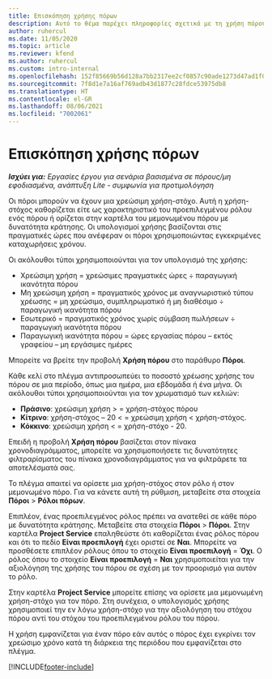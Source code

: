 ```yaml
---
title: Επισκόπηση χρήσης πόρων
description: Αυτό το θέμα παρέχει πληροφορίες σχετικά με τη χρήση πόρου στο Project Operations.
author: ruhercul
ms.date: 11/05/2020
ms.topic: article
ms.reviewer: kfend
ms.author: ruhercul
ms.custom: intro-internal
ms.openlocfilehash: 152f85669b56d128a7bb2317ee2cf0857c90ade1273d47ad1f0f387e00a6bbd8
ms.sourcegitcommit: 7f8d1e7a16af769adb43d1877c28fdce53975db8
ms.translationtype: HT
ms.contentlocale: el-GR
ms.lasthandoff: 08/06/2021
ms.locfileid: "7002061"
---
```

# <a name="resource-utilization-overview"></a>Επισκόπηση χρήσης πόρων

_**Ισχύει για:** Εργασίες έργου για σενάρια βασισμένα σε πόρους/μη εφοδιασμένα, ανάπτυξη Lite - συμφωνία για προτιμολόγηση_

Οι πόροι μπορούν να έχουν μια χρεώσιμη χρήση-στόχο. Αυτή η χρήση-στόχος καθορίζεται είτε ως χαρακτηριστικό του προεπιλεγμένου ρόλου ενός πόρου ή ορίζεται στην καρτέλα του μεμονωμένου πόρου με δυνατότητα κράτησης. Οι υπολογισμοί χρήσης βασίζονται στις πραγματικές ώρες που ανέφεραν οι πόροι χρησιμοποιώντας εγκεκριμένες καταχωρήσεις χρόνου.

Οι ακόλουθοι τύποι χρησιμοποιούνται για τον υπολογισμό της χρήσης:

  - Χρεώσιμη χρήση = χρεώσιμες πραγματικές ώρες ÷ παραγωγική ικανότητα πόρου
  - Μη χρεώσιμη χρήση = πραγματικός χρόνος με αναγνωριστικό τύπου χρέωσης = μη χρεώσιμο, συμπληρωματικό ή μη διαθέσιμο ÷ παραγωγική ικανότητα πόρου
  - Εσωτερικό = πραγματικός χρόνος χωρίς σύμβαση πωλήσεων ÷ παραγωγική ικανότητα πόρου
  - Παραγωγική ικανότητα πόρου = ώρες εργασίας πόρου – εκτός γραφείου – μη εργάσιμες ημέρες

Μπορείτε να βρείτε την προβολή **Χρήση πόρου** στο παράθυρο **Πόροι**.

Κάθε κελί στο πλέγμα αντιπροσωπεύει το ποσοστό χρέωσης χρήσης του πόρου σε μια περίοδο, όπως μια ημέρα, μια εβδομάδα ή ένα μήνα. Οι ακόλουθοι τύποι χρησιμοποιούνται για τον χρωματισμό των κελιών:

  - **Πράσινο**: χρεώσιμη χρήση > = χρήση-στόχος πόρου
  - **Κίτρινο**: χρήση-στόχος – 20 < = χρεώσιμη χρήση < χρήση-στόχος.
  - **Κόκκινο**: χρεώσιμη χρήση < = χρήση-στόχο - 20.

Επειδή η προβολή **Χρήση πόρου** βασίζεται στον πίνακα χρονοδιαγράμματος, μπορείτε να χρησιμοποιήσετε τις δυνατότητες φιλτραρίσματος του πίνακα χρονοδιαγράμματος για να φιλτράρετε τα αποτελέσματά σας.

Το πλέγμα απαιτεί να ορίσετε μια χρήση-στόχος στον ρόλο ή στον μεμονωμένο πόρο. Για να κάνετε αυτή τη ρύθμιση, μεταβείτε στα στοιχεία **Πόροι** > **Ρόλοι πόρων**.

Επιπλέον, ένας προεπιλεγμένος ρόλος πρέπει να ανατεθεί σε κάθε πόρο με δυνατότητα κράτησης. Μεταβείτε στα στοιχεία **Πόροι** > **Πόροι**. Στην καρτέλα **Project Service** επαληθεύστε ότι καθορίζεται ένας ρόλος πόρου και ότι το πεδίο **Είναι προεπιλογή** έχει οριστεί σε **Ναι**. Μπορείτε να προσθέσετε επιπλέον ρόλους όπου το στοιχείο **Είναι προεπιλογή**  = **Όχι**. Ο ρόλος όπου το στοιχείο **Είναι προεπιλογή** = **Ναι** χρησιμοποιείται για την αξιολόγηση της χρήσης του πόρου σε σχέση με τον προορισμό για αυτόν το ρόλο.

Στην καρτέλα **Project Service** μπορείτε επίσης να ορίσετε μια μεμονωμένη χρήση-στόχο για τον πόρο. Στη συνέχεια, ο υπολογισμός χρήσης χρησιμοποιεί την εν λόγω χρήση-στόχο για την αξιολόγηση του στόχου πόρου αντί του στόχου του προεπιλεγμένου ρόλου του πόρου.

Η χρήση εμφανίζεται για έναν πόρο εάν αυτός ο πόρος έχει εγκρίνει τον χρεώσιμο χρόνο κατά τη διάρκεια της περιόδου που εμφανίζεται στο πλέγμα.


[!INCLUDE[footer-include](../includes/footer-banner.md)]